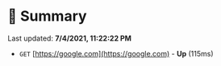 # 📖 Summary
Last updated: **7/4/2021, 11:22:22 PM**

- `GET` [https://google.com](https://google.com) - **Up** (115ms)
